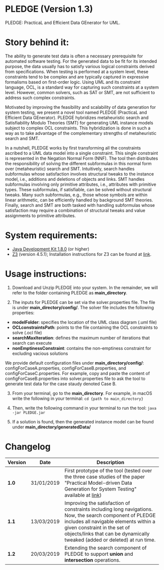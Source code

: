 # PLEDGE (Version 1.3)
PLEDGE: PracticaL and Efficient Data GEnerator for UML. 

# Story behind it: 

The ability to generate test data is often a necessary prerequisite for automated software testing. For the generated data to be fit for its intended purpose, the data usually has to satisfy various logical constraints derived from specifications. When testing is performed at a system level, these constraints tend to be complex and are typically captured in expressive formalisms based on first-order logic. Using UML and its constraint language, OCL, is a standard way for capturing such constraints at a system level. However, common solvers, such as SAT or SMT, are not sufficient to address such complex constraints.

Motivated by improving the feasibility and scalability of data generation for system testing, we present a novel tool named PLEDGE (PracticaL and Efficient  Data GEnerator). PLEDGE hybridizes metaheuristic search and Satisfiability Modulo Theories (SMT) for generating UML instance models subject to complex OCL constraints.  This hybridization is done in such a way as to take advantage of the complementary strengths of metaheuristic search and SMT.

In a nutshell, PLEDGE works by first transforming all the constraints ascribed to a UML data model into a single constraint. This single constraint is represented in the Negation Normal Form (NNF). The tool then distributes the responsibility of solving the different subformulas in this normal form over (metaheuristic) search and SMT. Intuitively, search handles subformulas whose satisfaction involves structural tweaks to the instance model, i.e., additions and deletions of objects and links. SMT handles subformulas involving only primitive attributes, i.e., attributes with primitive types. These subformulas, if satisfiable, can be solved without structural tweaks. Many such subformulas, e.g., those whose symbols are within linear arithmetic, can be efficiently handled by background SMT theories. Finally, search and SMT are both tasked with handling subformulas whose satisfaction may require a combination of structural tweaks and value assignments to primitive attributes.

# System requirements:
- [Java Development Kit 1.8.0](https://www.oracle.com/technetwork/java/javase/downloads/jre8-downloads-2133155.html) (or higher)
- [Z3](https://drive.google.com/file/d/1igvUmfkWWQ811Fs_RInuyz34SJj2ELQ0/view)  (version 4.5.1); Installation instructions for Z3 can be found at [link](https://github.com/Z3Prover/z3).

# Usage instructions:

1.	Download and Unzip PLEDGE into your system. In the remainder, we will refer to the folder containing PLEDGE as **main_directory**. 

2.	The inputs for PLEDGE can be set via the solver.properties file. The file is under **main_directory/config/**. The solver file includes the following properties: 
    
- **modelFolder**: specifies the location of the UML class diagram (.uml file)
- **OCLconstraintsPath**: points to the file containing the OCL constraints to solve (.ocl file)
- **searchMaxIteration**: defines the maximum number of iterations that search can execute 
- **nonEmptinessConstraint**: contains the non-emptiness constraint for excluding vacious solutions


We provide default configuration files under **main_directory/config/**: configForCaseA.properties, configForCaseB.properties, and configForCaseC.properties. For example, copy and paste the content of configForCaseB.properties into solver.properties file to ask the tool to generate test data for the case staudy denoted Case B.



3.	From your terminal, go to the **main_directory**. For example, in macOS write the following in your terminal: `cd {path to main_directory}`

4.	Then, write the following command in your terminal to run the tool:  `java -jar PLEDGE.jar`

5.	If a solution is found, then the generated instance model can be found under **main_directory/generatedData/**

# Changelog

Version | Date  | Description  
--- | ---| ---------------------------------------
**1.0** | 31/01/2019 | First prototype of the tool (tested over the three case studies of the paper "Practical Model-driven Data Generation for System Testing" available at [link](https://arxiv.org/abs/1902.00397))
**1.1** | 13/03/2019 |  Improving the satisfaction of constraints including long navigations. Now, the search component of PLEDGE includes all navigable elements within a given constraint in the set of objects/links that can be dynamically tweaked (added or deleted) at run time.
**1.2** | 20/03/2019 |   Extending the search component of PLEDGE  to support  **union** and  **intersection** operations. 
